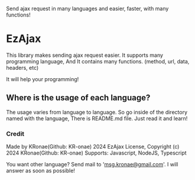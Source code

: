 Send ajax request in many languages and easier, faster, with many functions!

# EzAjax
This library makes sending ajax request easier.
It supports many programming language,
And It contains many functions. (method, url, data, headers, etc)

It will help your programming!

## Where is the usage of each language?
The usage varies from language to language.
So go inside of the directory named with the language, There is README.md file. Just read it and learn!


### Credit
Made by KRonae(Github: KR-onae) 2024
EzAjax License, Copyright (c) 2024 KRonae(Github: KR-onae)
Supports: Javascript, NodeJS, Typescript

You want other language? Send mail to 'msg.kronae@gmail.com'.
I will answer as soon as possible!

